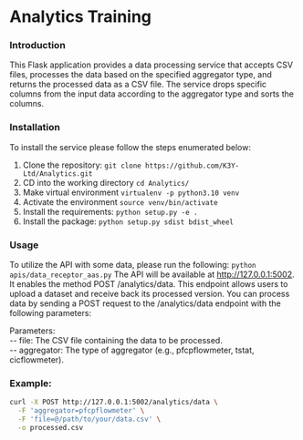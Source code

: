 # Analytics Training

### Introduction

This Flask application provides a data processing service that accepts CSV files, processes the data based on the specified aggregator type, and returns the processed data as a CSV file. The service drops specific columns from the input data according to the aggregator type and sorts the columns.

### Installation
To install the service please follow the steps enumerated below:
1. Clone the repository: ``git clone https://github.com/K3Y-Ltd/Analytics.git``
2. CD into the working directory ``cd Analytics/``
3. Make virtual environment ```virtualenv -p python3.10 venv```
4. Activate the environment ``source venv/bin/activate``
5. Install the requirements: ``python setup.py -e .``
6. Install the package: ``python setup.py sdist bdist_wheel``

### Usage
To utilize the API with some data, please run the following:
```python apis/data_receptor_aas.py```
The API will be available at http://127.0.0.1:5002. It enables the method
POST /analytics/data. This endpoint allows users to upload a dataset and receive back its processed version.
You can process data by sending a POST request to the /analytics/data endpoint with the following parameters:

Parameters:\
-- file: The CSV file containing the data to be processed.\
-- aggregator: The type of aggregator (e.g., pfcpflowmeter, tstat, cicflowmeter).

### Example:
```bash
curl -X POST http://127.0.0.1:5002/analytics/data \
  -F 'aggregator=pfcpflowmeter' \
  -F 'file=@/path/to/your/data.csv' \
  -o processed.csv
```



